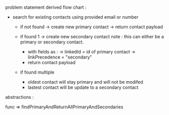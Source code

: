 problem statement derived flow chart :

- search for existing contacts using provided email or number

  - if not found
    -> create new primary contact
    -> return contact payload

  - if found 1 -> create new secondary contact
    note : this can either be a primary or secondary contact.

    - with fields as :
      -> linkedId = id of primary contact
      -> linkPrecedence = "secondary"
    - return contact payload

  - if found multiple

    - oldest contact will stay primary and will not be modifed
    - lastest contact will be update to a secondary contact

abstractions :

func => findPrimaryAndReturnAllPrimaryAndSecondaries
